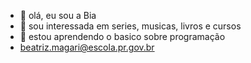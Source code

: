 - 👋 olá, eu sou a Bia 
- 👀 sou interessada em series, musicas, livros e cursos 
- 🌱 estou aprendendo o basico sobre programação
-    beatriz.magari@escola.pr.gov.br
